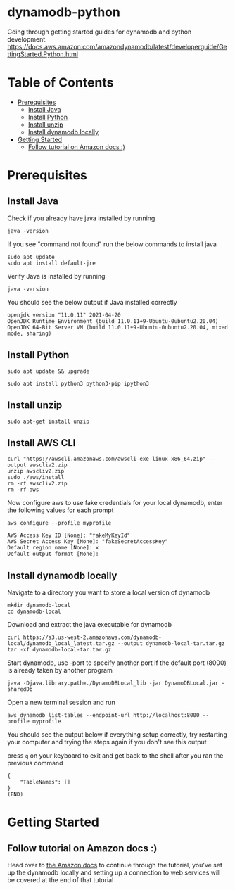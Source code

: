 # dynamodb-python
Going through getting started guides for dynamodb and python development. https://docs.aws.amazon.com/amazondynamodb/latest/developerguide/GettingStarted.Python.html

# Table of Contents

- [Prerequisites](#prerequisites)
    - [Install Java](#install-java)
    - [Install Python](#install-python)
    - [Install unzip](#install-unzip)
    - [Install dynamodb locally](#install-dynamodb-locally)
- [Getting Started](#getting-started)
    - [Follow tutorial on Amazon docs :)](#follow-tutorial-on-amazon-docs-%3A%29)

# Prerequisites
## Install Java
Check if you already have java installed by running
```
java -version
```

If you see "command not found" run the below commands to install java
```
sudo apt update
sudo apt install default-jre
```

Verify Java is installed by running
```
java -version
```

You should see the below output if Java installed correctly 
```
openjdk version "11.0.11" 2021-04-20
OpenJDK Runtime Environment (build 11.0.11+9-Ubuntu-0ubuntu2.20.04)
OpenJDK 64-Bit Server VM (build 11.0.11+9-Ubuntu-0ubuntu2.20.04, mixed mode, sharing)
```

## Install Python
```
sudo apt update && upgrade
```
```
sudo apt install python3 python3-pip ipython3
```

## Install unzip
```
sudo apt-get install unzip
```

## Install AWS CLI
```
curl "https://awscli.amazonaws.com/awscli-exe-linux-x86_64.zip" --output awscliv2.zip
unzip awscliv2.zip
sudo ./aws/install
rm -rf awscliv2.zip
rm -rf aws
```

Now configure aws to use fake credentials for your local dynamodb, enter the following values for each prompt
```
aws configure --profile myprofile
```
```
AWS Access Key ID [None]: "fakeMyKeyId"
AWS Secret Access Key [None]: "fakeSecretAccessKey"
Default region name [None]: x
Default output format [None]:
```

## Install dynamodb locally
Navigate to a directory you want to store a local version of dynamodb
```
mkdir dynamodb-local
cd dynamodb-local
```

Download and extract the java executable for dynamodb
```
curl https://s3.us-west-2.amazonaws.com/dynamodb-local/dynamodb_local_latest.tar.gz --output dynamodb-local-tar.tar.gz
tar -xf dynamodb-local-tar.tar.gz
```

Start dynamodb, use -port to specify another port if the default port (8000) is already taken by another program
```
java -Djava.library.path=./DynamoDBLocal_lib -jar DynamoDBLocal.jar -sharedDb
```

Open a new terminal session and run
```
aws dynamodb list-tables --endpoint-url http://localhost:8000 --profile myprofile
```

You should see the output below if everything setup correctly, try restarting your computer and trying the steps again if you don't see this output

press `q` on your keyboard to exit and get back to the shell after you ran the previous command
```
{
    "TableNames": []
}
(END)
```


# Getting Started

## Follow tutorial on Amazon docs :)
Head over to [the Amazon docs](https://docs.aws.amazon.com/amazondynamodb/latest/developerguide/GettingStarted.Python.01.html) to continue through the tutorial, you've set up the dynamodb locally and setting up a connection to web services will be covered at the end of that tutorial

